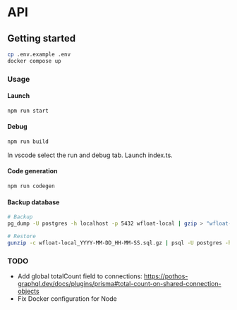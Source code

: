 # API

## Getting started

```bash
cp .env.example .env
docker compose up
```

### Usage

#### Launch

```bash
npm run start
```

#### Debug

```bash
npm run build
```

In vscode select the run and debug tab. Launch index.ts.

#### Code generation

```bash
npm run codegen
```

#### Backup database

```bash
# Backup
pg_dump -U postgres -h localhost -p 5432 wfloat-local | gzip > "wfloat-local_$(date '+%Y-%m-%d_%H-%M-%S').sql.gz"

# Restore
gunzip -c wfloat-local_YYYY-MM-DD_HH-MM-SS.sql.gz | psql -U postgres -h localhost -p 5432 wfloat-local
```

### TODO

- Add global totalCount field to connections: https://pothos-graphql.dev/docs/plugins/prisma#total-count-on-shared-connection-objects
- Fix Docker configuration for Node
